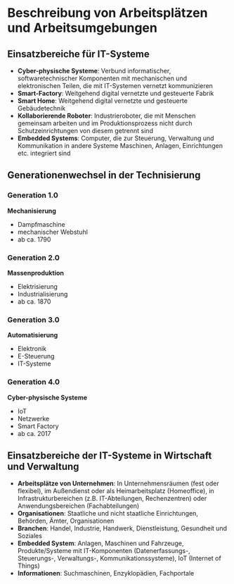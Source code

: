# Beschreibung von Arbeitsplätzen und Arbeitsumgebungen

## Einsatzbereiche für IT-Systeme

- **Cyber-physische Systeme**: Verbund informatischer, softwaretechnischer Komponenten mit mechanischen und elektronischen Teilen, die mit IT-Systemen vernetzt kommunizieren
- **Smart-Factory**: Weitgehend digital vernetzte und gesteuerte Fabrik
- **Smart Home**: Weitgehend digital vernetzte und gesteuerte Gebäudetechnik
- **Kollaborierende Roboter**: Industrieroboter, die mit Menschen gemeinsam arbeiten und im Produktionsprozess nicht durch Schutzeinrichtungen von diesem getrennt sind
- **Embedded Systems**: Computer, die zur Steuerung, Verwaltung und Kommunikation in andere Systeme Maschinen, Anlagen, Einrichtungen etc. integriert sind

## Generationenwechsel in der Technisierung

### Generation 1.0

**Mechanisierung**
- Dampfmaschine
- mechanischer Webstuhl
- ab ca. 1790

### Generation 2.0

**Massenproduktion**
- Elektrisierung
- Industrialisierung
- ab ca. 1870

### Generation 3.0

**Automatisierung**
- Elektronik
- E-Steuerung
- IT-Systeme

### Generation 4.0

**Cyber-physische Systeme**
- IoT
- Netzwerke
- Smart Factory
- ab ca. 2017


## Einsatzbereiche der IT-Systeme in Wirtschaft und Verwaltung

- **Arbeitsplätze von Unternehmen**: In Unternehmensräumen (fest oder flexibel), im Außendienst oder als Heimarbeitsplatz (Homeoffice), in Infrastrukturbereichen
(z.B. IT-Abteilungen, Rechenzentren) oder Anwendungsbereichen (Fachabteilungen)
- **Organisationen**: Staatliche und nicht staatliche Einrichtungen, Behörden, Ämter, Organisationen
- **Branchen**: Handel, Industrie, Handwerk, Dienstleistung, Gesundheit und Soziales 
- **Embedded System**: Anlagen, Maschinen und Fahrzeuge, Produkte/Systeme mit IT-Komponenten (Datenerfassungs-, Steuerungs-, Verwaltungs-, Kommunikationssysteme),
IoT (Internet of Things)
- **Informationen**: Suchmaschinen, Enzyklopädien, Fachportale
